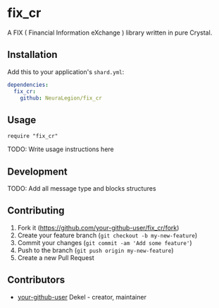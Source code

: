 # fix_cr

A FIX ( Financial Information eXchange ) library written in pure Crystal.

## Installation

Add this to your application's `shard.yml`:

```yaml
dependencies:
  fix_cr:
    github: NeuraLegion/fix_cr
```

## Usage

```crystal
require "fix_cr"
```

TODO: Write usage instructions here

## Development

TODO: Add all message type and blocks structures

## Contributing

1. Fork it (<https://github.com/your-github-user/fix_cr/fork>)
2. Create your feature branch (`git checkout -b my-new-feature`)
3. Commit your changes (`git commit -am 'Add some feature'`)
4. Push to the branch (`git push origin my-new-feature`)
5. Create a new Pull Request

## Contributors

- [your-github-user](https://github.com/your-github-user) Dekel - creator, maintainer
